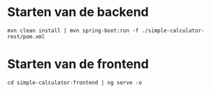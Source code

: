 # Starten van de backend
```
mvn clean install | mvn spring-boot:run -f ./simple-calculator-rest/pom.xml
```

# Starten van de frontend
```
cd simple-calculator-frontend | ng serve -o
```